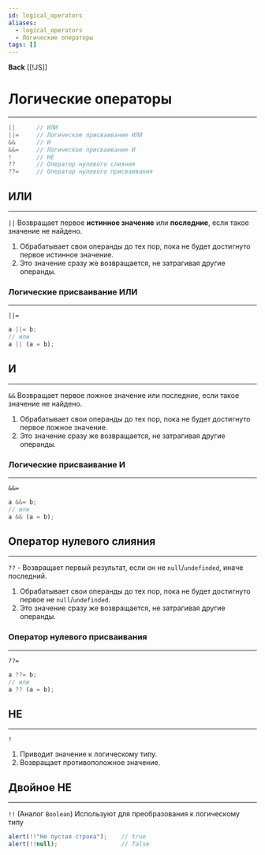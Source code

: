 ```yaml
---
id: logical_operators
aliases:
  - logical_operators
  - Логические операторы
tags: []
---
```

**Back**
    [[!JS]]

# Логические операторы
---
```js
||      // ИЛИ
||=     // Логическое присваивание ИЛИ
&&      // И
&&=     // Логическое присваивание И
!       // НЕ
??      // Оператор нулевого слияния
??=     // Оператор нулевого присваивания
```

## ИЛИ
---
`||`
Возвращает первое **истинное значение** или **последние**, если такое значение не найдено.
1. Обрабатывает свои операнды до тех пор, пока не будет достигнуто первое истинное значение.
2. Это значение сразу же возвращается, не затрагивая другие операнды.

### Логические присваивание ИЛИ
---
`||=`
```js
a ||= b;
// или
a || (a = b);
```

## И
---
`&&`
Возвращает первое ложное значение или последние, если такое значение не найдено.
1. Обрабатывает свои операнды до тех пор, пока не будет достигнуто первое ложное значение.
2. Это значение сразу же возвращается, не затрагивая другие операнды.

### Логические присваивание И
---
`&&=`
```js
a &&= b;
// или
a && (a = b);
```

## Оператор нулевого слияния
---
`??` - Возвращает первый результат, если он не `null`/`undefinded`, иначе последний.
1. Обрабатывает свои операнды до тех пор, пока не будет достигнуто первое не `null`/`undefinded`.
2. Это значение сразу же возвращается, не затрагивая другие операнды.


### Оператор нулевого присваивания
---
`??=`
```js
a ??= b;
// или
a ?? (a = b);
```

## НЕ
---
`!`
1. Приводит значение к логическому типу.
2. Возвращает противоположное значение.

## Двойное НЕ
---
`!!` (Аналог `Boolean`)
Используют для преобразования к логическому типу
```js
alert(!!"Не пустая строка");    // true
alert(!!null);                  // false
```

